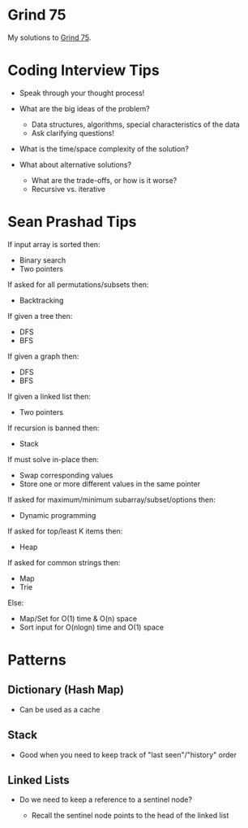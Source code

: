 # Grind 75

My solutions to [Grind 75](https://www.techinterviewhandbook.org/grind75).

# Coding Interview Tips

- Speak through your thought process!

- What are the big ideas of the problem?

    - Data structures, algorithms, special characteristics of the data
    - Ask clarifying questions!

- What is the time/space complexity of the solution?

- What about alternative solutions?

    - What are the trade-offs, or how is it worse?
    - Recursive vs. iterative

# Sean Prashad Tips

If input array is sorted then:

- Binary search
- Two pointers

If asked for all permutations/subsets then:

- Backtracking

If given a tree then:

- DFS
- BFS

If given a graph then:

- DFS
- BFS

If given a linked list then:

- Two pointers

If recursion is banned then:

- Stack

If must solve in-place then:

- Swap corresponding values
- Store one or more different values in the same pointer

If asked for maximum/minimum subarray/subset/options then:

- Dynamic programming

If asked for top/least K items then:

- Heap

If asked for common strings then:

- Map
- Trie

Else:

- Map/Set for O(1) time & O(n) space
- Sort input for O(nlogn) time and O(1) space

# Patterns

## Dictionary (Hash Map)

- Can be used as a cache

## Stack

- Good when you need to keep track of "last seen"/"history" order

## Linked Lists

- Do we need to keep a reference to a sentinel node?

    - Recall the sentinel node points to the head of the linked list
